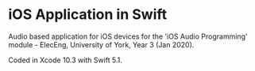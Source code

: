# iOS Application in Swift

Audio based application for iOS devices for the 'iOS Audio Programming' module - ElecEng, University of York, Year 3 (Jan 2020).

Coded in Xcode 10.3 with Swift 5.1.
